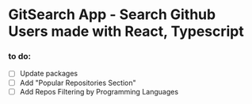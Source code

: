 # GitSearch App - Search Github Users made with React, Typescript
### to do:
 - [ ] Update packages
 - [ ] Add "Popular Repositories Section"
 - [ ] Add Repos Filtering by Programming Languages
